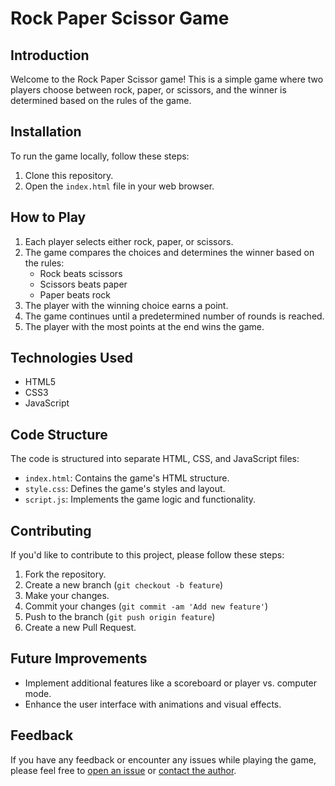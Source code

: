 # Rock Paper Scissor Game

## Introduction
Welcome to the Rock Paper Scissor game! This is a simple game where two players choose between rock, paper, or scissors, and the winner is determined based on the rules of the game.

## Installation
To run the game locally, follow these steps:

1. Clone this repository.
2. Open the `index.html` file in your web browser.

## How to Play
1. Each player selects either rock, paper, or scissors.
2. The game compares the choices and determines the winner based on the rules:
   - Rock beats scissors
   - Scissors beats paper
   - Paper beats rock
3. The player with the winning choice earns a point.
4. The game continues until a predetermined number of rounds is reached.
5. The player with the most points at the end wins the game.

## Technologies Used
- HTML5
- CSS3
- JavaScript

## Code Structure
The code is structured into separate HTML, CSS, and JavaScript files:
- `index.html`: Contains the game's HTML structure.
- `style.css`: Defines the game's styles and layout.
- `script.js`: Implements the game logic and functionality.

## Contributing
If you'd like to contribute to this project, please follow these steps:
1. Fork the repository.
2. Create a new branch (`git checkout -b feature`)
3. Make your changes.
4. Commit your changes (`git commit -am 'Add new feature'`)
5. Push to the branch (`git push origin feature`)
6. Create a new Pull Request.


## Future Improvements
- Implement additional features like a scoreboard or player vs. computer mode.
- Enhance the user interface with animations and visual effects.

## Feedback
If you have any feedback or encounter any issues while playing the game, please feel free to [open an issue](link-to-issues) or [contact the author](link-to-profile).
